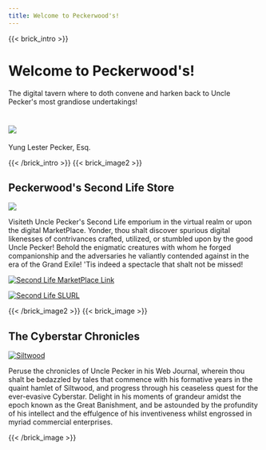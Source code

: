 ```yaml
---
title: Welcome to Peckerwood's! 
---
```

{{< brick_intro >}}

# Welcome to Peckerwood's!

 The digital tavern where to doth convene and harken back to Uncle Pecker's most grandiose undertakings!


# ![](/uploads/photos/uncle_pecker.png)

Yung Lester Pecker, Esq.

{{< /brick_intro >}}
{{< brick_image2 >}}

## Peckerwood's Second Life Store

![](https://cdn.midjourney.com/5ed341cf-5579-4e1b-8d8f-dc5cf8d824c7/0_2.png)

Visiteth Uncle Pecker's Second Life emporium in the virtual realm or upon the digital MarketPlace. Yonder, thou shalt discover spurious digital likenesses of contrivances crafted, utilized, or stumbled upon by the good Uncle Pecker! Behold the enigmatic creatures with whom he forged companionship and the adversaries he valiantly contended against in the era of the Grand Exile! 'Tis indeed a spectacle that shalt not be missed!

[![Second Life MarketPlace Link](/uploads/branding/marketplace_banner.png)](https://marketplace.secondlife.com/stores/254767)


[![Second Life SLURL](/uploads/branding/slurl2.png)](http://maps.secondlife.com/secondlife/Lon%20Lon%20Ranch/195/155/30)

{{< /brick_image2 >}}
{{< brick_image >}}

## The Cyberstar Chronicles

[![Siltwood](https://cdn.midjourney.com/2528f96d-bdab-404a-965f-2b0f9905ccae/0_3.png)](/posts)

Peruse the chronicles of Uncle Pecker in his Web Journal, wherein thou shalt be bedazzled by tales that commence with his formative years in the quaint hamlet of Siltwood, and progress through his ceaseless quest for the ever-evasive Cyberstar. Delight in his moments of grandeur amidst the epoch known as the Great Banishment, and be astounded by the profundity of his intellect and the effulgence of his inventiveness whilst engrossed in myriad commercial enterprises.

{{< /brick_image >}}

